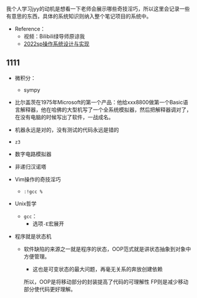我个人学习jyy的动机是想看一下老师会展示哪些奇技淫巧，所以这里会记录一些有意思的东西，具体的系统知识则纳入整个笔记项目的系统中。

+ Reference：
	+ 视频：Bilibili绿导师原谅我
	+ [2022sp操作系统设计与实现](https://jyywiki.cn/OS/2022/index.html)

## 1111

+ 微积分：
	+ sympy


+ 比尔盖茨在1975年Microsoft的第一个产品：他给xxx8800做第一个Basic语言解释器，他在哈佛的大型机写了一个全系统模拟器，然后把解释器调对了，在没有电脑的时候写出了软件，一战成名。
+ 机器永远是对的，没有测试的代码永远是错的
+ `z3`

+ 数字电路模拟器
+ 非递归汉诺塔

+ Vim操作的奇技淫巧
	+ `:!gcc %`

+ Unix哲学
	+ `gcc`：
		+ 选项`-E`宏展开


+ 程序就是状态机
	+ 软件缺陷的来源之一就是程序的状态，OOP范式就是讲状态抽象到对象中方便管理。
		+ 这也是可变状态的最大问题，再毫无关系的奔放创建依赖

		所以，OOP是将移动部分的封装提高了代码的可理解性
		FP则是减少移动部分使代码更好理解。